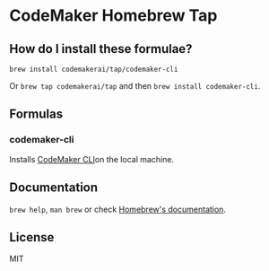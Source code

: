 # CodeMaker Homebrew Tap

## How do I install these formulae?

`brew install codemakerai/tap/codemaker-cli`

Or `brew tap codemakerai/tap` and then `brew install codemaker-cli`.

## Formulas

### codemaker-cli

Installs [CodeMaker CLI](https://github.com/codemakerai/codemaker-cli)on the local machine.

## Documentation

`brew help`, `man brew` or check [Homebrew's documentation](https://docs.brew.sh).


## License

MIT
